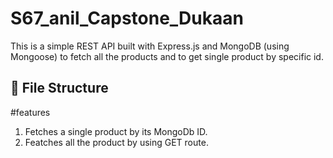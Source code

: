 # S67_anil_Capstone_Dukaan

This is a simple REST API built with Express.js and MongoDB (using Mongoose) to fetch all the products and to get single product by specific id.

## 📁 File Structure

#features 
1.  Fetches a single product by its MongoDb ID. 
2. Featches all the product by using GET route. 
